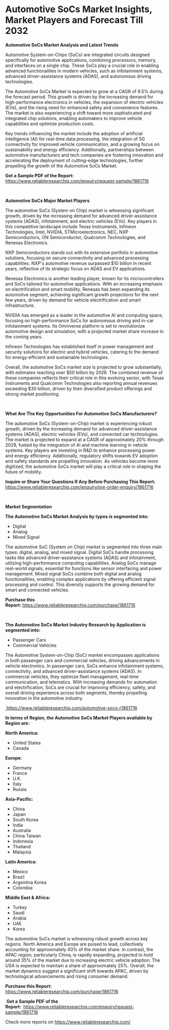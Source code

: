 <p><h1>Automotive SoCs Market Insights, Market Players and Forecast Till 2032</h1></p><p><strong>Automotive SoCs Market Analysis and Latest Trends</strong></p>
<p><p>Automotive System-on-Chips (SoCs) are integrated circuits designed specifically for automotive applications, combining processors, memory, and interfaces on a single chip. These SoCs play a crucial role in enabling advanced functionalities in modern vehicles, such as infotainment systems, advanced driver-assistance systems (ADAS), and autonomous driving technologies. </p><p>The Automotive SoCs Market is expected to grow at a CAGR of 9.5% during the forecast period. This growth is driven by the increasing demand for high-performance electronics in vehicles, the expansion of electric vehicles (EVs), and the rising need for enhanced safety and convenience features. The market is also experiencing a shift toward more sophisticated and integrated chip solutions, enabling automakers to improve vehicle capabilities and optimize production costs.</p><p>Key trends influencing the market include the adoption of artificial intelligence (AI) for real-time data processing, the integration of 5G connectivity for improved vehicle communication, and a growing focus on sustainability and energy efficiency. Additionally, partnerships between automotive manufacturers and tech companies are fostering innovation and accelerating the deployment of cutting-edge technologies, further propelling the growth of the Automotive SoCs Market.</p></p>
<p><strong>Get a Sample PDF of the Report:&nbsp;</strong> <a href="https://www.reliableresearchiq.com/enquiry/request-sample/1861716?utm_campaign=3100&utm_medium=2&utm_source=Github&utm_content=ia&utm_term=06042025&utm_id=automotive-socs">https://www.reliableresearchiq.com/enquiry/request-sample/1861716</a></p>
<p>&nbsp;</p>
<p><strong>Automotive SoCs Major Market Players</strong></p>
<p><p>The automotive SoCs (System on Chip) market is witnessing significant growth, driven by the increasing demand for advanced driver-assistance systems (ADAS), infotainment, and electric vehicles (EVs). Key players in this competitive landscape include Texas Instruments, Infineon Technologies, Intel, NVIDIA, STMicroelectronics, NEC, NXP Semiconductors, ON Semiconductor, Qualcomm Technologies, and Renesas Electronics.</p><p>NXP Semiconductors stands out with its extensive portfolio in automotive solutions, focusing on secure connectivity and advanced processing capabilities. NXP's automotive revenue surpassed $10 billion in recent years, reflective of its strategic focus on ADAS and EV applications.</p><p>Renesas Electronics is another leading player, known for its microcontrollers and SoCs tailored for automotive applications. With an increasing emphasis on electrification and smart mobility, Renesas has been expanding its automotive segment, achieving significant growth projections for the next few years, driven by demand for vehicle electrification and smart infrastructure.</p><p>NVIDIA has emerged as a leader in the automotive AI and computing space, focusing on high-performance SoCs for autonomous driving and in-car infotainment systems. Its Omniverse platform is set to revolutionize automotive design and simulation, with a projected market share increase in the coming years.</p><p>Infineon Technologies has established itself in power management and security solutions for electric and hybrid vehicles, catering to the demand for energy-efficient and sustainable technologies. </p><p>Overall, the automotive SoCs market size is projected to grow substantially, with estimates reaching over $50 billion by 2026. The combined revenue of these companies reflects their critical role in this evolving sector, with Texas Instruments and Qualcomm Technologies also reporting annual revenues exceeding $30 billion, driven by their diversified product offerings and strong market positioning.</p></p>
<p>&nbsp;</p>
<p><strong>What Are The Key Opportunities For Automotive SoCs Manufacturers?</strong></p>
<p><p>The automotive SoCs (System-on-Chip) market is experiencing robust growth, driven by the increasing demand for advanced driver-assistance systems (ADAS), electric vehicles (EVs), and connected car technologies. The market is projected to expand at a CAGR of approximately 20% through 2028, fueled by the integration of AI and machine learning in vehicle systems. Key players are investing in R&D to enhance processing power and energy efficiency. Additionally, regulatory shifts towards EV adoption and safety standards are propelling innovation. As vehicles become more digitized, the automotive SoCs market will play a critical role in shaping the future of mobility.</p></p>
<p><strong>Inquire or Share Your Questions If Any Before Purchasing This Report:</strong> <a href="https://www.reliableresearchiq.com/enquiry/pre-order-enquiry/1861716?utm_campaign=3100&utm_medium=2&utm_source=Github&utm_content=ia&utm_term=06042025&utm_id=automotive-socs">https://www.reliableresearchiq.com/enquiry/pre-order-enquiry/1861716</a></p>
<p>&nbsp;</p>
<p><strong>Market Segmentation</strong></p>
<p><strong>The Automotive SoCs Market Analysis by types is segmented into:</strong></p>
<p><ul><li>Digital</li><li>Analog</li><li>Mixed Signal</li></ul></p>
<p><p>The automotive SoC (System on Chip) market is segmented into three main types: digital, analog, and mixed signal. Digital SoCs handle processing tasks like advanced driver-assistance systems (ADAS) and infotainment, utilizing high-performance computing capabilities. Analog SoCs manage real-world signals, essential for functions like sensor interfacing and power management. Mixed signal SoCs combine both digital and analog functionalities, enabling complex applications by offering efficient signal processing and control. This diversity supports the growing demand for smart and connected vehicles.</p></p>
<p><strong>Purchase this Report:&nbsp;</strong><a href="https://www.reliableresearchiq.com/purchase/1861716?utm_campaign=3100&utm_medium=2&utm_source=Github&utm_content=ia&utm_term=06042025&utm_id=automotive-socs">https://www.reliableresearchiq.com/purchase/1861716</a></p>
<p>&nbsp;</p>
<p><strong>The Automotive SoCs Market Industry Research by Application is segmented into:</strong></p>
<p><ul><li>Passenger Cars</li><li>Commercial Vehicles</li></ul></p>
<p><p>The Automotive System-on-Chip (SoC) market encompasses applications in both passenger cars and commercial vehicles, driving advancements in vehicle electronics. In passenger cars, SoCs enhance infotainment systems, connectivity, and advanced driver-assistance systems (ADAS). In commercial vehicles, they optimize fleet management, real-time communication, and telematics. With increasing demands for automation and electrification, SoCs are crucial for improving efficiency, safety, and overall driving experience across both segments, thereby propelling innovation in the automotive industry.</p></p>
<p><a href="https://www.reliableresearchiq.com/automotive-socs-r1861716?utm_campaign=3100&utm_medium=2&utm_source=Github&utm_content=ia&utm_term=06042025&utm_id=automotive-socs">&nbsp;https://www.reliableresearchiq.com/automotive-socs-r1861716</a></p>
<p><strong>In terms of Region, the Automotive SoCs Market Players available by Region are:</strong></p>
<p>
    <p> <strong> North America: </strong>
        <ul>
            <li>United States</li>
            <li>Canada</li>
        </ul>
        </p> 
    <p> <strong> Europe: </strong>
        <ul>
            <li>Germany</li>
            <li>France</li>
            <li>U.K.</li>
            <li>Italy</li>
            <li>Russia</li>
        </ul>
        </p> 
    <p> <strong> Asia-Pacific: </strong>
        <ul>
            <li>China</li>
            <li>Japan</li>
            <li>South Korea</li>
            <li>India</li>
            <li>Australia</li>
            <li>China Taiwan</li>
            <li>Indonesia</li>
            <li>Thailand</li>
            <li>Malaysia</li>
        </ul>
        </p> 
    <p> <strong> Latin America: </strong>
        <ul>
            <li>Mexico</li>
            <li>Brazil</li>
            <li>Argentina Korea</li>
            <li>Colombia</li>
        </ul>
        </p> 
    <p> <strong> Middle East & Africa: </strong>
        <ul>
            <li>Turkey</li>
            <li>Saudi</li>
            <li>Arabia</li>
            <li>UAE</li>
            <li>Korea</li>
        </ul>
    </p>
    </p>
<p><p>The automotive SoCs market is witnessing robust growth across key regions. North America and Europe are poised to lead, collectively accounting for approximately 40% of the market share. In contrast, the APAC region, particularly China, is rapidly expanding, projected to hold around 35% of the market due to increasing electric vehicle adoption. The USA is expected to maintain a share of approximately 25%. Overall, the market dynamics suggest a significant shift towards APAC, driven by technological advancements and rising consumer demand.</p></p>
<p><strong>Purchase this Report: </strong><a href="https://www.reliableresearchiq.com/purchase/1861716?utm_campaign=3100&utm_medium=2&utm_source=Github&utm_content=ia&utm_term=06042025&utm_id=automotive-socs">https://www.reliableresearchiq.com/purchase/1861716</a></p>
<p>&nbsp;<strong>Get a Sample PDF of the Report:&nbsp;&nbsp;</strong><a href="https://www.reliableresearchiq.com/enquiry/request-sample/1861716?utm_campaign=3100&utm_medium=2&utm_source=Github&utm_content=ia&utm_term=06042025&utm_id=automotive-socs">https://www.reliableresearchiq.com/enquiry/request-sample/1861716</a></p>
<p><strong></strong></p>
<p>Check more reports on <a href="https://www.reliableresearchiq.com/?utm_campaign=3100&utm_medium=2&utm_source=Github&utm_content=ia&utm_term=06042025&utm_id=automotive-socs">https://www.reliableresearchiq.com/</a></p>